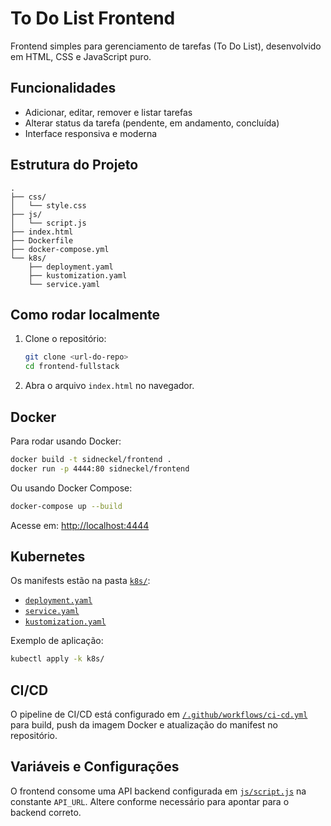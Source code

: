 # To Do List Frontend

Frontend simples para gerenciamento de tarefas (To Do List), desenvolvido em HTML, CSS e JavaScript puro.

## Funcionalidades

- Adicionar, editar, remover e listar tarefas
- Alterar status da tarefa (pendente, em andamento, concluída)
- Interface responsiva e moderna

## Estrutura do Projeto

```
.
├── css/
│   └── style.css
├── js/
│   └── script.js
├── index.html
├── Dockerfile
├── docker-compose.yml
└── k8s/
    ├── deployment.yaml
    ├── kustomization.yaml
    └── service.yaml
```

## Como rodar localmente

1. Clone o repositório:
   ```sh
   git clone <url-do-repo>
   cd frontend-fullstack
   ```

2. Abra o arquivo `index.html` no navegador.

## Docker

Para rodar usando Docker:

```sh
docker build -t sidneckel/frontend .
docker run -p 4444:80 sidneckel/frontend
```

Ou usando Docker Compose:

```sh
docker-compose up --build
```

Acesse em: [http://localhost:4444](http://localhost:4444)

## Kubernetes

Os manifests estão na pasta [`k8s/`](k8s/):

- [`deployment.yaml`](k8s/deployment.yaml)
- [`service.yaml`](k8s/service.yaml)
- [`kustomization.yaml`](k8s/kustomization.yaml)

Exemplo de aplicação:

```sh
kubectl apply -k k8s/
```

## CI/CD

O pipeline de CI/CD está configurado em [`/.github/workflows/ci-cd.yml`](.github/workflows/ci-cd.yml) para build, push da imagem Docker e atualização do manifest no repositório.

## Variáveis e Configurações

O frontend consome uma API backend configurada em [`js/script.js`](js/script.js) na constante `API_URL`. Altere conforme necessário para apontar para o backend correto.
